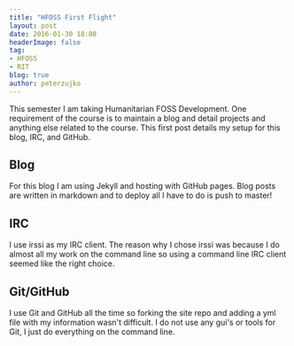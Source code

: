 ```yaml
---
title: "HFOSS First Flight"
layout: post
date: 2016-01-30 18:00
headerImage: false
tag:
- HFOSS
- RIT
blog: true
author: peterzujko
---
```


This semester I am taking Humanitarian FOSS Development. One requirement of the course is to maintain a blog and detail projects and anything else related to the course. This first post details my setup for this blog, IRC, and GitHub. 

## Blog
For this blog I am using Jekyll and hosting with GitHub pages. Blog posts are written in markdown and to deploy all I have to do is push to master!

## IRC
I use irssi as my IRC client. The reason why I chose irssi was because I do almost all my work on the command line so using a command line IRC client seemed like the right choice.

## Git/GitHub
I use Git and GitHub all the time so forking the site repo and adding a yml file with my information wasn't difficult. I do not use any gui's or tools for Git, I just do everything on the command line.
